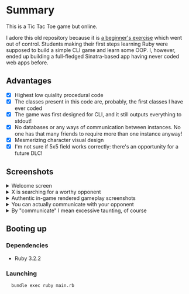 # Summary
This is a Tic Tac Toe game but online.

I adore this old repository because it is [a beginner's exercise](https://www.theodinproject.com/lessons/ruby-tic-tac-toe) 
which went out of control.
Students making their first steps learning Ruby were supposed to build a simple CLI game and learn some OOP. 
I, however, ended up building a full-fledged Sinatra-based app having never coded web apps before.

## Advantages
- [x] Highest low quiality procedural code
- [x] The classes present in this code are, probably, the first classes I have ever coded
- [x] The game was first designed for CLI, and it still outputs everything to stdout!
- [x] No databases or any ways of communication between instances. 
No one has that many friends to require more than one instance anyway!
- [x] Mesmerizing character visual design
- [x] I'm not sure if 5x5 field works correctly: there's an opportunity for a future DLC!

## Screenshots
<details>
  <summary>Welcome screen</summary>

  ![Main screen](https://github.com/user-attachments/assets/07134ffb-bdc3-4bf4-b9d1-124f791fc453)

</details>
<details>
  <summary>X is searching for a worthy opponent</summary>

  ![Searching for opponent](https://github.com/user-attachments/assets/5d5497ec-c33d-4b3e-ab7c-a2a67e958ada)

</details>

<details>
  <summary>Authentic in-game rendered gameplay screenshots</summary>
  
  ![Gameplay](https://github.com/user-attachments/assets/6c545170-effd-47bc-8f02-4d8c9cfce068)

</details>

<details>
  <summary>You can actually communicate with your opponent</summary>

  ![In-game communication](https://github.com/user-attachments/assets/87a69a53-ee70-4aff-841e-cf3033522f72)

</details>

<details>
  <summary>By "communicate" I mean excessive taunting, of course</summary>

  ![In-game taunting](https://github.com/user-attachments/assets/5ae867a2-8fec-4fe3-9355-6987e11efc38)

</details>

## Booting up
### Dependencies
- Ruby 3.2.2

### Launching

```sh
  bundle exec ruby main.rb
```